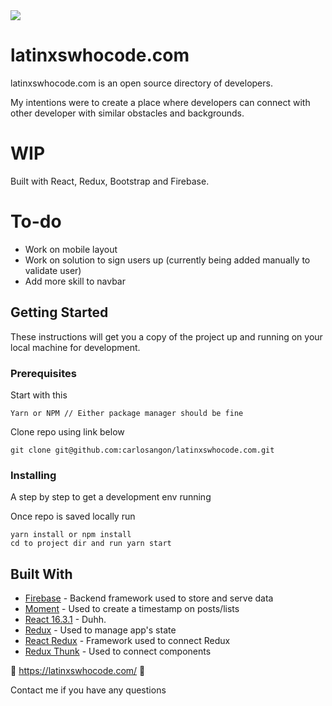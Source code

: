 <img src="http://carlos.angon.me/github/_latinxWhoCode@2x.png" />

# latinxswhocode.com
latinxswhocode.com is an open source directory of developers.



My intentions were to create a place where developers can connect with other developer with similar obstacles and backgrounds.

# WIP
Built with React, Redux, Bootstrap and Firebase.

# To-do
- Work on mobile layout
- Work on solution to sign users up (currently being added manually to validate user)
- Add more skill to navbar


## Getting Started

These instructions will get you a copy of the project up and running on your local machine for development.

### Prerequisites

Start with this

```
Yarn or NPM // Either package manager should be fine
```

Clone repo using link below

```
git clone git@github.com:carlosangon/latinxswhocode.com.git
```

### Installing

A step by step to get a development env running

Once repo is saved locally run

```
yarn install or npm install
cd to project dir and run yarn start

```

## Built With

* [Firebase](https://firebase.google.com/) - Backend framework used to store and serve data
* [Moment](https://momentjs.com/) - Used to create a timestamp on posts/lists
* [React 16.3.1](https://github.com/facebook/react/releases) - Duhh.
* [Redux](https://redux.js.org/) - Used to manage app's state
* [React Redux](https://github.com/reduxjs/react-redux) - Framework used to connect Redux
* [Redux Thunk](https://github.com/reduxjs/redux-thunk) - Used to connect components 


🙌 https://latinxswhocode.com/ 🙌

Contact me if you have any questions
